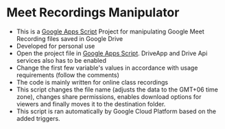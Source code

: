 # Meet Recordings Manipulator

* This is a [Google Apps Script](https://script.google.com/home) Project for manipulating Google Meet Recording files saved in Google Drive
* Developed for personal use 
* Open the project file in [Google Apps Script](https://script.google.com/home). DriveApp and Drive Api services also has to be enabled
* Change the first few variable's values in accordance with usage requirements (follow the comments)
* The code is mainly written for online class recordings
* This script changes the file name (adjusts the data to the GMT+06 time zone), changes share permissions, enables download options for viewers and finally moves it to the destination folder.
* This script is ran automatically by Google Cloud Platform based on the added triggers.


